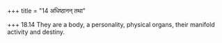 +++
title = "14 अधिष्ठानन् तथा"

+++
18.14 They are a body, a personality, physical organs, their manifold
activity and destiny.
